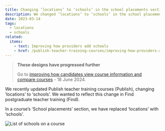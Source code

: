 ```yaml
---
title: Changing ‘locations’ to ‘schools’ in the school placements section
description: We changed ‘locations’ to ‘schools’ in the school placements section to more accurately describe what the locations are
date: 2023-03-14
tags:
  - locations
  - schools
related:
  items:
    - text: Improving how providers add schools
    - href: /publish-teacher-training-courses/improving-how-providers-add-schools/
---
```


> **These designs have progressed further**
>
> Go to [improving how candidates view course information and compare courses](/find-teacher-training/improving-course-pages/) - 18 June 2024.

We recently updated Publish teacher training courses (Publish), changing ‘locations’ to ‘schools’. We wanted to reflect this change in Find postgraduate teacher training (Find).

In a course’s ‘School placements’ section, we have replaced ‘locations’ with ‘schools’.

![List of schools on a course](schools.png "List of schools on a course")
